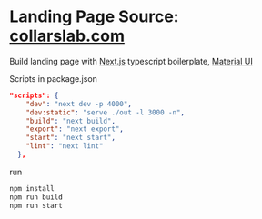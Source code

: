 # Landing Page Source: [collarslab.com](https://collarslab.com)

Build landing page with [Next.js](https://nextjs.org/docs) typescript boilerplate, [Material UI](https://mui.com/material-ui/getting-started/overview/)

Scripts in package.json

```json
"scripts": {
    "dev": "next dev -p 4000",
    "dev:static": "serve ./out -l 3000 -n",
    "build": "next build",
    "export": "next export",
    "start": "next start",
    "lint": "next lint"
  },
```

run

```bash
npm install
npm run build
npm run start
```
